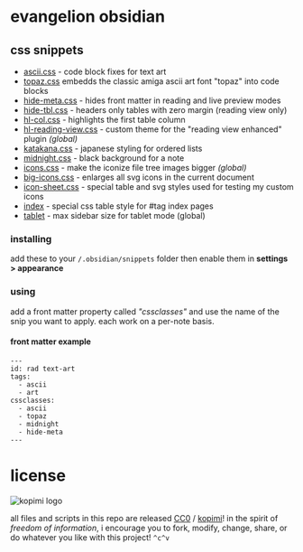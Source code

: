# evangelion obsidian

## css snippets

- [ascii.css](https://github.com/xero/evangelion.obsidian/blob/snippets/ascii.css) - code block fixes for text art
- [topaz.css](https://github.com/xero/evangelion.obsidian/blob/snippets/topaz.css) embedds the classic amiga ascii art font "topaz" into code blocks
- [hide-meta.css](https://github.com/xero/evangelion.obsidian/blob/snippets/hide-meta.css) - hides front matter in reading and live preview modes
- [hide-tbl.css](https://github.com/xero/evangelion.obsidian/blob/snippets/hide-tbl.css) - headers only tables with zero margin (reading view only)
- [hl-col.css](https://github.com/xero/evangelion.obsidian/blob/snippets/hl-col.css) - highlights the first table column
- [hl-reading-view.css](https://github.com/xero/evangelion.obsidian/blob/snippets/hl-reading-view.css) - custom theme for the "reading view enhanced" plugin _(global)_
- [katakana.css](https://github.com/xero/evangelion.obsidian/blob/snippets/katakana.css) - japanese styling for ordered lists
- [midnight.css](https://github.com/xero/evangelion.obsidian/blob/snippets/midnight.css) - black background for a note
- [icons.css](https://github.com/xero/evangelion.obsidian/blob/snippets/icons.css) - make the iconize file tree images bigger _(global)_
- [big-icons.css](https://github.com/xero/evangelion.obsidian/blob/snippets/big-icons.css) - enlarges all svg icons in the current document
- [icon-sheet.css](https://github.com/xero/evangelion.obsidian/blob/snippets/icon-sheet.css) - special table and svg styles used for testing my custom icons
- [index](https://github.com/xero/evangelion.obsidian/blob/snippets/index,css) - special css table style for #tag index pages
- [tablet](https://github.com/xero/evangelion.obsidian/blob/snippets/tablet.css) - max sidebar size for tablet mode (global)

### installing

add these to your `/.obsidian/snippets` folder then enable them in **settings > appearance**

### using

add a front matter property called _"cssclasses"_ and use the name of the snip you want to apply. each work on a per-note basis.

#### front matter example
```
---
id: rad text-art
tags:
  - ascii
  - art
cssclasses:
  - ascii
  - topaz
  - midnight
  - hide-meta
---
```

# license

![kopimi logo](https://gist.githubusercontent.com/xero/cbcd5c38b695004c848b73e5c1c0c779/raw/6b32899b0af238b17383d7a878a69a076139e72d/kopimi-sm.png)

all files and scripts in this repo are released [CC0](https://creativecommons.org/publicdomain/zero/1.0/) / [kopimi](https://kopimi.com)! in the spirit of _freedom of information_, i encourage you to fork, modify, change, share, or do whatever you like with this project! `^c^v`
